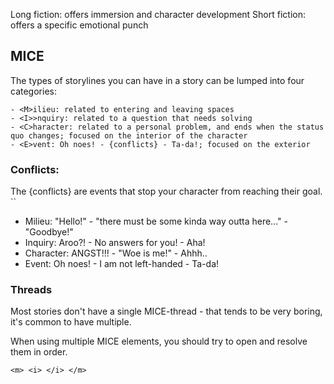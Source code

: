 Long fiction: offers immersion and character development
Short fiction: offers a specific emotional punch

## MICE
The types of storylines you can have in a story can be lumped into four categories:
```
- <M>ilieu: related to entering and leaving spaces
- <I>>nquiry: related to a question that needs solving
- <C>haracter: related to a personal problem, and ends when the status quo changes; focused on the interior of the character
- <E>vent: Oh noes! - {conflicts} - Ta-da!; focused on the exterior
```
### Conflicts:
The {conflicts} are events that stop your character from reaching their goal. 
``
- Milieu: "Hello!" - "there must be some kinda way outta here..." - "Goodbye!"
- Inquiry: Aroo?! - No answers for you! - Aha!
- Character: ANGST!!! - "Woe is me!" - Ahhh..
- Event: Oh noes! - I am not left-handed - Ta-da!

### Threads
Most stories don't have a single MICE-thread - that tends to be very boring, it's common to have multiple. 

When using multiple MICE elements, you should try to open and resolve them in order. 

```
<m> <i> </i> </m>
```